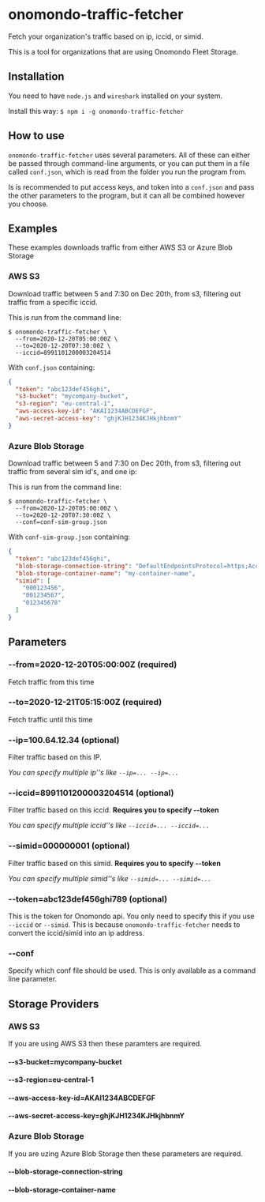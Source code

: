# onomondo-traffic-fetcher

Fetch your organization's traffic based on ip, iccid, or simid.

This is a tool for organizations that are using Onomondo Fleet Storage.

## Installation

You need to have `node.js` and `wireshark` installed on your system.

Install this way: `$ npm i -g onomondo-traffic-fetcher`

## How to use

`onomondo-traffic-fetcher` uses several parameters. All of these can either be passed through command-line arguments, or you can put them in a file called `conf.json`, which is read from the folder you run the program from.

Is is recommended to put access keys, and token into a `conf.json` and pass the other parameters to the program, but it can all be combined however you choose.

## Examples

These examples downloads traffic from either AWS S3 or Azure Blob Storage

### AWS S3

Download traffic between 5 and 7:30 on Dec 20th, from s3, filtering out traffic from a specific iccid.

This is run from the command line:

```
$ onomondo-traffic-fetcher \
  --from=2020-12-20T05:00:00Z \
  --to=2020-12-20T07:30:00Z \
  --iccid=8991101200003204514
```

With `conf.json` containing:

``` json
{
  "token": "abc123def456ghi",
  "s3-bucket": "mycompany-bucket",
  "s3-region": "eu-central-1",
  "aws-access-key-id": "AKAI1234ABCDEFGF",
  "aws-secret-access-key": "ghjKJH1234KJHkjhbnmY"
}
```

### Azure Blob Storage

Download traffic between 5 and 7:30 on Dec 20th, from s3, filtering out traffic from several sim id's, and one ip:

This is run from the command line:

```
$ onomondo-traffic-fetcher \
  --from=2020-12-20T05:00:00Z \
  --to=2020-12-20T07:30:00Z \
  --conf=conf-sim-group.json
```

With `conf-sim-group.json` containing:

``` json
{
  "token": "abc123def456ghi",
  "blob-storage-connection-string": "DefaultEndpointsProtocol=https;AccountName=foobarbaz;AccountKey=a1b2c3;EndpointSuffix=core.windows.net",
  "blob-storage-container-name": "my-container-name",
  "simid": [
    "000123456",
    "001234567",
    "012345678"
  ]
}
```

## Parameters

### --from=2020-12-20T05:00:00Z (**required**)

Fetch traffic from this time

### --to=2020-12-21T05:15:00Z (**required**)

Fetch traffic until this time

### --ip=100.64.12.34 (optional)

Filter traffic based on this IP.

*You can specify multiple ip''s like `--ip=... --ip=...`*

### --iccid=8991101200003204514 (optional)

Filter traffic based on this iccid. **Requires you to specify --token**

*You can specify multiple iccid''s like `--iccid=... --iccid=...`*

### --simid=000000001 (optional)

Filter traffic based on this simid. **Requires you to specify --token**

*You can specify multiple simid''s like `--simid=... --simid=...`*

### --token=abc123def456ghi789 (optional)

This is the token for Onomondo api. You only need to specify this if you use `--iccid` or `--simid`. This is because `onomondo-traffic-fetcher` needs to convert the iccid/simid into an ip address.

### --conf

Specify which conf file should be used. This is only available as a command line parameter.

## Storage Providers

### AWS S3

If you are using AWS S3 then these paramters are required.

#### --s3-bucket=mycompany-bucket
#### --s3-region=eu-central-1
#### --aws-access-key-id=AKAI1234ABCDEFGF
#### --aws-secret-access-key=ghjKJH1234KJHkjhbnmY

### Azure Blob Storage

If you are uzing Azure Blob Storage then these parameters are required.

#### --blob-storage-connection-string
#### --blob-storage-container-name
